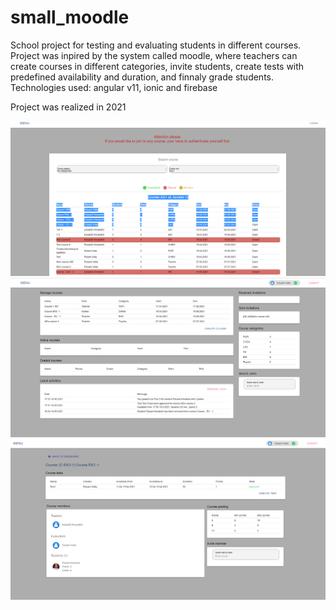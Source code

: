 # small_moodle

School project for testing and evaluating students in different courses. Project was inpired by the system called moodle, where teachers can create courses in different categories, invite students, create tests with predefined availability and duration, and finnaly grade students.
Technologies used: angular v11, ionic and firebase

Project was realized in 2021

![Moodle1](images/moodle1.png)
![Moodle2](images/moodle2.png)
![Moodle3](images/moodle3.png)